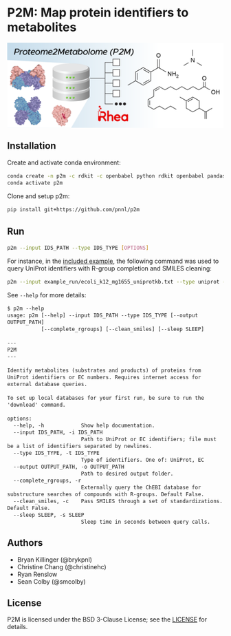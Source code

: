 # P2M: Map protein identifiers to metabolites

<p align="center">
  <img align="center" src="resources/toc_graphic.png">
</p>

## Installation

Create and activate conda environment:

```bash
conda create -n p2m -c rdkit -c openbabel python rdkit openbabel pandas
conda activate p2m
```

Clone and setup p2m:

```bash
pip install git+https://github.com/pnnl/p2m
```

## Run

```bash
p2m --input IDS_PATH --type IDS_TYPE [OPTIONS]
```

For instance, in the [included example](resources/example_run.zip), the following command was used
to query UniProt identifiers with R-group completion and SMILES cleaning:

```bash
p2m --input example_run/ecoli_k12_mg1655_uniprotkb.txt --type uniprot -rc
```

See `--help` for more details:

```
$ p2m --help
usage: p2m [--help] --input IDS_PATH --type IDS_TYPE [--output OUTPUT_PATH]
           [--complete_rgroups] [--clean_smiles] [--sleep SLEEP]

---
P2M
---

Identify metabolites (substrates and products) of proteins from UniProt identifiers or EC numbers. Requires internet access for external database queries. 

To set up local databases for your first run, be sure to run the 'download' command.

options:
  --help, -h            Show help documentation.
  --input IDS_PATH, -i IDS_PATH
                        Path to UniProt or EC identifiers; file must be a list of identifiers separated by newlines.
  --type IDS_TYPE, -t IDS_TYPE
                        Type of identifiers. One of: UniProt, EC
  --output OUTPUT_PATH, -o OUTPUT_PATH
                        Path to desired output folder.
  --complete_rgroups, -r
                        Externally query the ChEBI database for substructure searches of compounds with R-groups. Default False.
  --clean_smiles, -c    Pass SMILES through a set of standardizations. Default False.
  --sleep SLEEP, -s SLEEP
                        Sleep time in seconds between query calls.
```

## Authors

* Bryan Killinger (@brykpnl)
* Christine Chang (@christinehc)
* Ryan Renslow
* Sean Colby (@smcolby)

## License

P2M is licensed under the BSD 3-Clause License; see the [LICENSE](LICENSE) for details.